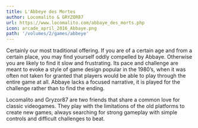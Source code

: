 ```yaml
---
title: L'Abbeye des Mortes
author: Locomalito & GRYZOR87 
url: https://www.locomalito.com/abbaye_des_morts.php 
icon: arcade_april_2016_Abbaye.png 
path: '/volumes/2/games/abbeye'
---
```

Certainly our most traditional offering. If you are of a certain age and from a certain
place, you may find yourself oddly compelled by Abbaye. Otherwise you are likely to find it
slow and frustrating. Its pace and challenge are meant to evoke a style of game design
popular in the 1980’s, when it was often not taken for granted that players would be able
to play through the entire game at all. Abbaye lacks a focused narrative, it is played for
the challenge rather than to find the ending.

Locomalito and Gryzor87 are two friends that share a common love for classic videogames.
They play with the limitations of the old platforms to create new games, always searching
for strong gameplay with simple controls and difficult challenges to beat.